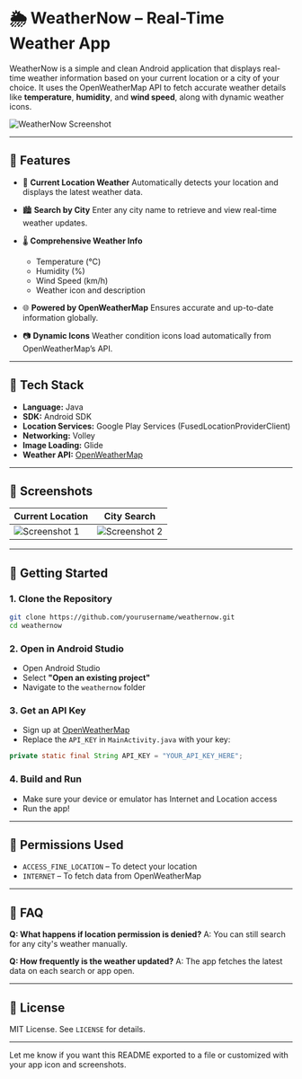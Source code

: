 # 🌦️ WeatherNow – Real-Time Weather App

WeatherNow is a simple and clean Android application that displays real-time weather information based on your current location or a city of your choice. It uses the OpenWeatherMap API to fetch accurate weather details like **temperature**, **humidity**, and **wind speed**, along with dynamic weather icons.

![WeatherNow Screenshot](screenshot.png) <!-- Replace with your screenshot -->

---

## 📱 Features

* 📍 **Current Location Weather**
  Automatically detects your location and displays the latest weather data.

* 🏙️ **Search by City**
  Enter any city name to retrieve and view real-time weather updates.

* 🌡️ **Comprehensive Weather Info**

  * Temperature (°C)
  * Humidity (%)
  * Wind Speed (km/h)
  * Weather icon and description

* 🌐 **Powered by OpenWeatherMap**
  Ensures accurate and up-to-date information globally.

* 📷 **Dynamic Icons**
  Weather condition icons load automatically from OpenWeatherMap’s API.

---

## 🧰 Tech Stack

* **Language:** Java
* **SDK:** Android SDK
* **Location Services:** Google Play Services (FusedLocationProviderClient)
* **Networking:** Volley
* **Image Loading:** Glide
* **Weather API:** [OpenWeatherMap](https://openweathermap.org/api)

---

## 📸 Screenshots

| Current Location                          | City Search                                  |
| ----------------------------------------- | -------------------------------------------- |
| ![Screenshot 1](screenshots/location.png) | ![Screenshot 2](screenshots/city_search.png) |

---

## 🚀 Getting Started

### 1. Clone the Repository

```bash
git clone https://github.com/yourusername/weathernow.git
cd weathernow
```

### 2. Open in Android Studio

* Open Android Studio
* Select **"Open an existing project"**
* Navigate to the `weathernow` folder

### 3. Get an API Key

* Sign up at [OpenWeatherMap](https://openweathermap.org/api)
* Replace the `API_KEY` in `MainActivity.java` with your key:

```java
private static final String API_KEY = "YOUR_API_KEY_HERE";
```

### 4. Build and Run

* Make sure your device or emulator has Internet and Location access
* Run the app!

---

## 🔐 Permissions Used

* `ACCESS_FINE_LOCATION` – To detect your location
* `INTERNET` – To fetch data from OpenWeatherMap

---

## 🙋 FAQ

**Q: What happens if location permission is denied?**
A: You can still search for any city's weather manually.

**Q: How frequently is the weather updated?**
A: The app fetches the latest data on each search or app open.

---

## 📄 License

MIT License. See `LICENSE` for details.

---

Let me know if you want this README exported to a file or customized with your app icon and screenshots.
